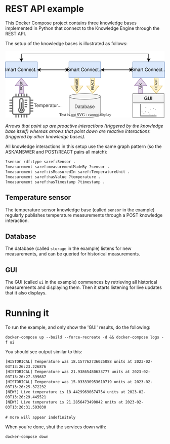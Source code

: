 # REST API example

This Docker Compose project contains three knowledge bases implemented in Python that connect to the Knowledge Engine through the REST API.

The setup of the knowledge bases is illustrated as follows:

![](./img/kbs.svg)

*Arrows that point up are proactive interactions (triggered by the knowledge base itself) whereas arrows that point down are reactive interactions (triggered by other knowledge bases).*

All knowledge interactions in this setup use the same graph pattern (so the ASK/ANSWER and POST/REACT pairs all match):

```
?sensor rdf:type saref:Sensor .
?measurement saref:measurementMadeBy ?sensor .
?measurement saref:isMeasuredIn saref:TemperatureUnit .
?measurement saref:hasValue ?temperature .
?measurement saref:hasTimestamp ?timestamp .
```

## Temperature sensor
The temperature sensor knowledge base (called `sensor` in the example) regularly publishes temperature measurements through a POST knowledge interaction.

## Database
The database (called `storage` in the example) listens for new measurements, and can be queried for historical measurements.

## GUI
The GUI (called `ui` in the example) commences by retrieving all historical measurements and displaying them. Then it starts listening for live updates that it also displays.

# Running it

To run the example, and only show the 'GUI' results, do the following:

```
docker-compose up --build --force-recreate -d && docker-compose logs -f ui
```

You should see output similar to this:

```
[HISTORICAL] Temperature was 18.157762736025088 units at 2023-02-03T13:26:23.226876
[HISTORICAL] Temperature was 21.93865480633777 units at 2023-02-03T13:26:27.399687
[HISTORICAL] Temperature was 15.033330953610719 units at 2023-02-03T13:26:25.372232
[NEW!] Live temperature is 18.44299690674754 units at 2023-02-03T13:26:29.445521
[NEW!] Live temperature is 21.2856473490042 units at 2023-02-03T13:26:31.503030

# more will appear indefinitely
```

When you're done, shut the services down with:

```
docker-compose down
```
